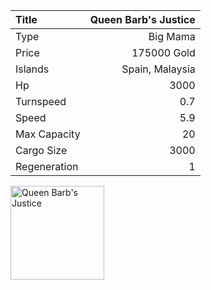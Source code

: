 |Title        | Queen Barb's Justice
|:-|-:
|Type         | Big Mama     
|Price        | 175000 Gold    
|Islands      | Spain, Malaysia
|Hp           | 3000
|Turnspeed    | 0.7
|Speed        | 5.9
|Max Capacity | 20
|Cargo Size   | 3000
|Regeneration | 1

<img src="assets/img/queenBarbsJustice.png" alt="Queen Barb's Justice"  width="150px" length="150px">